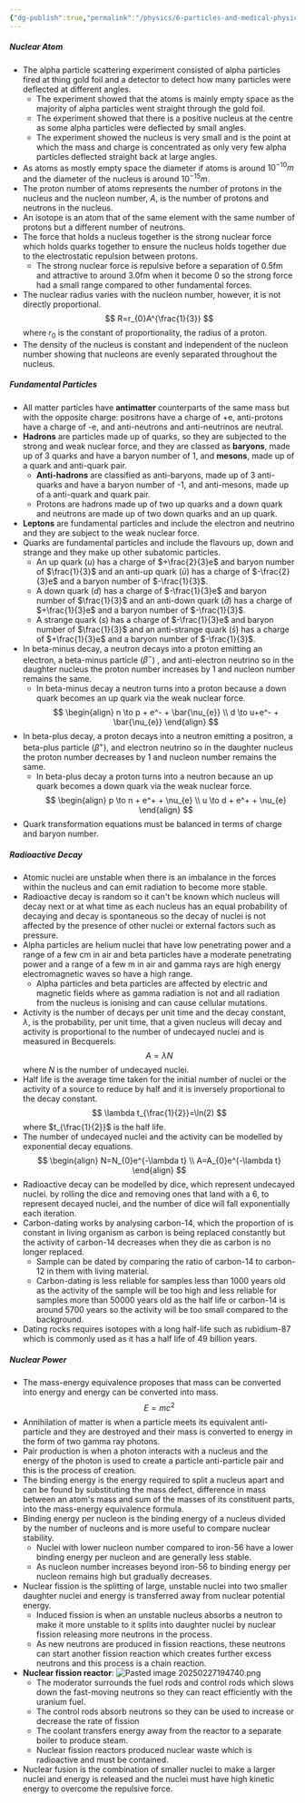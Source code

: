 ```yaml
---
{"dg-publish":true,"permalink":"/physics/6-particles-and-medical-physics/nuclear-physics/"}
---
```


##### Nuclear Atom
- The alpha particle scattering experiment consisted of alpha particles fired at thing gold foil and a detector to detect how many particles were deflected at different angles.
	- The experiment showed that the atoms is mainly empty space as the majority of alpha particles went straight through the gold foil. 
	- The experiment showed that there is a positive nucleus at the centre as some alpha particles were deflected by small angles.
	- The experiment showed the nucleus is very small and is the point at which the mass and charge is concentrated as only very few alpha particles deflected straight back at large angles.
- As atoms as mostly empty space the diameter if atoms is around $10^{-10}m$ and the diameter of the nucleus is around $10^{-15}m$.
- The proton number of atoms represents the number of protons in the nucleus and the nucleon number, *A*, is the number of protons and neutrons in the nucleus.
- An isotope is an atom that of the same element with the same number of protons but a different number of neutrons.
- The force that holds a nucleus together is the strong nuclear force which holds quarks together to ensure the nucleus holds together due to the electrostatic repulsion between protons.
	- The strong nuclear force is repulsive before a separation of 0.5fm and attractive to around 3.0fm when it become 0 so the strong force had a small range compared to other fundamental forces.
- The nuclear radius varies with the nucleon number, however, it is not directly proportional.
$$
R=r_{0}A^{\frac{1}{3}}
$$
	where $r_{0}$ is the constant of proportionality, the radius of a proton.
- The density of the nucleus is constant and independent of the nucleon number showing that nucleons are evenly separated throughout the nucleus.

##### Fundamental Particles
- All matter particles have **antimatter** counterparts of the same mass but with the opposite charge: positrons have a charge of +e, anti-protons have a charge of -e, and anti-neutrons and anti-neutrinos are neutral.
- **Hadrons** are particles made up of quarks, so they are subjected to the strong and weak nuclear force, and they are classed as **baryons**, made up of 3 quarks and have a baryon number of 1, and **mesons**, made up of a quark and anti-quark pair.
	- **Anti-hadrons** are classified as anti-baryons, made up of 3 anti-quarks and have a baryon number of -1, and anti-mesons, made up of a anti-quark and quark pair.
	- Protons are hadrons made up of two up quarks and a down quark and neutrons are made up of two down quarks and an up quark.
- **Leptons** are fundamental particles and include the electron and neutrino and they are subject to the weak nuclear force.
- Quarks are fundamental particles and include the flavours up, down and strange and they make up other subatomic particles.
	- An up quark ($u$) has a charge of $+\frac{2}{3}e$ and baryon number of $\frac{1}{3}$ and an anti-up quark ($\bar{u}$) has a charge of $-\frac{2}{3}e$ and a baryon number of $-\frac{1}{3}$.
	- A down quark ($d$) has a charge of $-\frac{1}{3}e$ and baryon number of $\frac{1}{3}$ and an anti-down quark ($\bar{d}$) has a charge of $+\frac{1}{3}e$ and a baryon number of $-\frac{1}{3}$.
	- A strange quark ($s$) has a charge of $-\frac{1}{3}e$ and baryon number of $\frac{1}{3}$ and an anti-strange quark ($\bar{s}$) has a charge of $+\frac{1}{3}e$ and a baryon number of $-\frac{1}{3}$.
- In beta-minus decay, a neutron decays into a proton emitting an electron, a beta-minus particle ($\beta^-$) , and anti-electron neutrino so in the daughter nucleus the proton number increases by 1 and nucleon number remains the same.
	- In beta-minus decay a neutron turns into a proton because a down quark becomes an up quark via the weak nuclear force.
$$
\begin{align}
n \to p + e^- + \bar{\nu_{e}} \\
d \to u+e^- + \bar{\nu_{e}}
\end{align}
$$
- In beta-plus decay, a proton decays into a neutron emitting a positron, a beta-plus particle ($\beta^+$), and electron neutrino so in the daughter nucleus the proton number decreases by 1 and nucleon number remains the same.
	- In beta-plus decay a proton turns into a neutron because an up quark becomes a down quark via the weak nuclear force.
$$
\begin{align}
p \to n + e^+ + \nu_{e} \\
u \to d + e^+ + \nu_{e}
\end{align}
$$
- Quark transformation equations must be balanced in terms of charge and baryon number.

##### Radioactive Decay
- Atomic nuclei are unstable when there is an imbalance in the forces within the nucleus and can emit radiation to become more stable.
- Radioactive decay is random so it can't be known which nucleus will decay next or at what time as each nucleus has an equal probability of decaying and decay is spontaneous so the decay of nuclei is not affected by the presence of other nuclei or external factors such as pressure.
- Alpha particles are helium nuclei that have low penetrating power and a range of a few cm in air and beta particles have a moderate penetrating power and a range of a few m in air and gamma rays are high energy electromagnetic waves so have a high range.
	- Alpha particles and beta particles are affected by electric and magnetic fields where as gamma radiation is not and all radiation from the nucleus is ionising and can cause cellular mutations.
- Activity is the number of decays per unit time and the decay constant, $\lambda$, is the probability, per unit time, that a given nucleus will decay and activity is proportional to the number of undecayed nuclei and is measured in Becquerels.
$$
A=\lambda N
$$
	where *N* is the number of undecayed nuclei.
- Half life is the average time taken for the initial number of nuclei or the activity of a source to reduce by half and it is inversely proportional to the decay constant.
$$
\lambda t_{\frac{1}{2}}=\ln(2)
$$
	where $t_{\frac{1}{2}}$ is the half life.
- The number of undecayed nuclei and the activity can be modelled by exponential decay equations.
$$
\begin{align}
N=N_{0}e^{-\lambda t} \\
A=A_{0}e^{-\lambda t}
\end{align}
$$
-  Radioactive decay can be modelled by dice, which represent undecayed nuclei. by rolling the dice and removing ones that land with a 6, to represent decayed nuclei, and the number of dice will fall exponentially each iteration.
- Carbon-dating works by analysing carbon-14, which the proportion of is constant in living organism as carbon is being replaced constantly but the activity of carbon-14 decreases when they die as carbon is no longer replaced.
	- Sample can be dated by comparing the ratio of carbon-14 to carbon-12 in them with living material.
	- Carbon-dating is less reliable for samples less than 1000 years old as the activity of the sample will be too high and less reliable for samples more than 50000 years old as the half life or carbon-14 is around 5700 years so the activity will be too small compared to the background.
- Dating rocks requires isotopes with a long half-life such as rubidium-87 which is commonly used as it has a half life of 49 billion years.

##### Nuclear Power
- The mass-energy equivalence proposes that mass can be converted into energy and energy can be converted into mass.
$$
E=mc^2
$$
- Annihilation of matter is when a particle meets its equivalent anti-particle and they are destroyed and their mass is converted to energy in the form of two gamma ray photons.
- Pair production is when a photon interacts with a nucleus and the energy of the photon is used to create a particle anti-particle pair and this is the process of creation.
- The binding energy is the energy required to split a nucleus apart and can be found by substituting the mass defect, difference in mass between an atom's mass and sum of the masses of its constituent parts, into the mass-energy equivalence formula.
- Binding energy per nucleon is the binding energy of a nucleus divided by the number of nucleons and is more useful to compare nuclear stability.
	- Nuclei with lower nucleon number compared to iron-56 have a lower binding energy per nucleon and are generally less stable.
	- As nucleon number increases beyond iron-56 to binding energy per nucleon remains high but gradually decreases.
- Nuclear fission is the splitting of large, unstable nuclei into two smaller daughter nuclei and energy is transferred away from nuclear potential energy.
	- Induced fission is when an unstable nucleus absorbs a neutron to make it more unstable to it splits into daughter nuclei by nuclear fission releasing more neutrons in the process.
	- As new neutrons are produced in fission reactions, these neutrons can start another fission reaction which creates further excess neutrons and this process is a chain reaction.
- **Nuclear fission reactor**:
	![Pasted image 20250227194740.png](/img/user/Attachments/Attachments/Pasted%20image%2020250227194740.png)
	- The moderator surrounds the fuel rods and control rods which slows down the fast-moving neutrons so they can react efficiently with the uranium fuel.
	- The control rods absorb neutrons so they can be used to increase or decrease the rate of fission
	- The coolant transfers energy away from the reactor to a separate boiler to produce steam.
	- Nuclear fission reactors produced nuclear waste which is radioactive and must be contained.
- Nuclear fusion is the combination of smaller nuclei to make a larger nuclei and energy is released and the nuclei must have high kinetic energy to overcome the repulsive force.